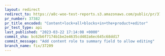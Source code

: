 ```yaml
---
layout: redirect
redirect_to: https://a8c-woo-test-reports.s3.amazonaws.com/public/pr/37382/api/index.html
pr_number: 37382
pr_title_encoded: "Content+lock+all+blocks+in+the+product+editor"
pr_test_type: api
last_published: "2023-03-22 17:14:08 +0000"
commit_sha: bc62b6f7174b1be2e4635cd402a6ec645c68dd17
commit_message: "Add content role to summary field to allow editing"
branch_name: fix/37209
---
```

